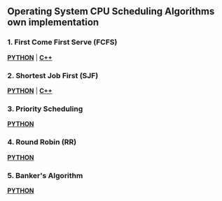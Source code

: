 ## Operating System CPU Scheduling Algorithms own implementation

### 1. First Come First Serve (FCFS)

<a href="https://github.com/sajidshahriar72543/OS-Codes/blob/main/FirstComeFirstServe.py" target="_blank">**PYTHON**</a> |
<a href="https://github.com/sajidshahriar72543/OS-Codes/blob/main/FirstComeFirstServe.cpp" target="_blank">**C++**</a>

### 2. Shortest Job First (SJF)

<a href="https://github.com/sajidshahriar72543/OS-Codes/blob/main/ShortestJobFirst.py" target="_blank">**PYTHON**</a> |
<a href="https://github.com/sajidshahriar72543/OS-Codes/blob/main/ShortestJobFirst.cpp" target="_blank">**C++**</a>

### 3. Priority Scheduling

<a href="https://github.com/sajidshahriar72543/OS-Codes/blob/main/PriorityScheduling.py" target="_blank">**PYTHON**<a>

### 4. Round Robin (RR)

<a href="https://github.com/sajidshahriar72543/OS-Codes/blob/main/RoundRobin.py" target="_blank">**PYTHON**</a>

### 5. Banker's Algorithm

  <a href="https://github.com/sajidshahriar72543/OS-Codes/blob/main/BankersAlgorithm.py" target="_blank">**PYTHON**</a>
